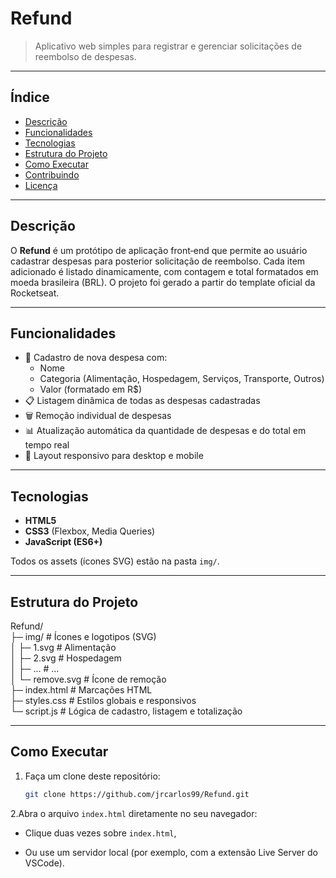 # Refund

> Aplicativo web simples para registrar e gerenciar solicitações de reembolso de despesas.

---

## Índice

- [Descrição](#descrição)  
- [Funcionalidades](#funcionalidades)  
- [Tecnologias](#tecnologias)  
- [Estrutura do Projeto](#estrutura-do-projeto)  
- [Como Executar](#como-executar)  
- [Contribuindo](#contribuindo)  
- [Licença](#licença)  

---

## Descrição

O **Refund** é um protótipo de aplicação front‑end que permite ao usuário cadastrar despesas para posterior solicitação de reembolso. Cada item adicionado é listado dinamicamente, com contagem e total formatados em moeda brasileira (BRL). O projeto foi gerado a partir do template oficial da Rocketseat.

---

## Funcionalidades

- 📝 Cadastro de nova despesa com:
  - Nome
  - Categoria (Alimentação, Hospedagem, Serviços, Transporte, Outros)
  - Valor (formatado em R$)
- 📋 Listagem dinâmica de todas as despesas cadastradas
- 🗑️ Remoção individual de despesas
- 📊 Atualização automática da quantidade de despesas e do total em tempo real
- 📱 Layout responsivo para desktop e mobile

---

## Tecnologias

- **HTML5**  
- **CSS3** (Flexbox, Media Queries)  
- **JavaScript (ES6+)**  

Todos os assets (ícones SVG) estão na pasta `img/`.

---

## Estrutura do Projeto

Refund/  
├─ img/ # Ícones e logotipos (SVG)  
│ ├─ 1.svg # Alimentação  
│ ├─ 2.svg # Hospedagem  
│ ├─ … # …  
│ └─ remove.svg # Ícone de remoção  
├─ index.html # Marcações HTML  
├─ styles.css # Estilos globais e responsivos  
└─ script.js # Lógica de cadastro, listagem e totalização



---

## Como Executar

1. Faça um clone deste repositório:
   ```bash
   git clone https://github.com/jrcarlos99/Refund.git

2.Abra o arquivo `index.html` diretamente no seu navegador:

- Clique duas vezes sobre `index.html`,
    
- Ou use um servidor local (por exemplo, com a extensão Live Server do VSCode).

